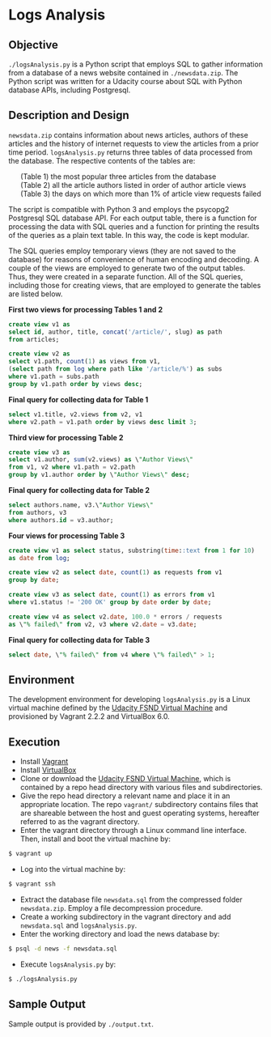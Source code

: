# Logs Analysis

## Objective
`./logsAnalysis.py` is a Python script that employs SQL to gather information from a database of a news website contained in `./newsdata.zip`. The Python script was written for a Udacity course about SQL with Python database APIs, including Postgresql.

## Description and Design
`newsdata.zip` contains information about news articles, authors of these articles and the history of internet requests to view the articles from a prior time period. `logsAnalysis.py` returns three tables of data processed from the database. The respective contents of the tables are:
<ul>
(Table 1) the most popular three articles from the database<br>
(Table 2) all the article authors listed in order of author article views<br>
(Table 3) the days on which more than 1% of article view requests failed
</ul>

The script is compatible with Python 3 and employs the psycopg2 Postgresql SQL database API. For each output table, there is a function for processing the data with SQL queries and a function for printing the results of the queries as a plain text table. In this way, the code is kept modular.

The SQL queries employ temporary views (they are not saved to the database) for reasons of convenience of human encoding and decoding. A couple of the views are employed to generate two of the output tables. Thus, they were created in a separate function. All of the SQL queries, including those for creating views, that are employed to generate the tables are listed below.

**First two views for processing Tables 1 and 2**
```SQL
create view v1 as
select id, author, title, concat('/article/', slug) as path
from articles;
```
```SQL
create view v2 as
select v1.path, count(1) as views from v1,
(select path from log where path like '/article/%') as subs
where v1.path = subs.path
group by v1.path order by views desc;
```

**Final query for collecting data for Table 1**
```SQL
select v1.title, v2.views from v2, v1
where v2.path = v1.path order by views desc limit 3;
```

**Third view for processing Table 2**
```SQL
create view v3 as
select v1.author, sum(v2.views) as \"Author Views\"
from v1, v2 where v1.path = v2.path
group by v1.author order by \"Author Views\" desc;
```

**Final query for collecting data for Table 2**
```SQL
select authors.name, v3.\"Author Views\"
from authors, v3
where authors.id = v3.author;
```

**Four views for processing Table 3**
```SQL
create view v1 as select status, substring(time::text from 1 for 10)
as date from log;
```
```SQL
create view v2 as select date, count(1) as requests from v1
group by date;
```
```SQL
create view v3 as select date, count(1) as errors from v1
where v1.status != '200 OK' group by date order by date;
```
```SQL
create view v4 as select v2.date, 100.0 * errors / requests
as \"% failed\" from v2, v3 where v2.date = v3.date;
```

**Final query for collecting data for Table 3**
```SQL
select date, \"% failed\" from v4 where \"% failed\" > 1;
```

## Environment
The development environment for developing `logsAnalysis.py` is a Linux virtual machine defined by the [Udacity FSND Virtual Machine][1] and provisioned by Vagrant 2.2.2 and VirtualBox 6.0.

## Execution
* Install [Vagrant](https://www.vagrantup.com/)
* Install [VirtualBox](https://www.virtualbox.org/)
* Clone or download the [Udacity FSND Virtual Machine][1], which is contained by a repo head directory with various files and subdirectories.
* Give the repo head directory a relevant name and place it in an appropriate location. The repo `vagrant/` subdirectory contains files that are shareable between the host and guest operating systems, hereafter referred to as the vagrant directory.
* Enter the vagrant directory through a Linux command line interface. Then, install and boot the virtual machine by:
```bash
$ vagrant up
```
* Log into the virtual machine by:
```bash
$ vagrant ssh
```
* Extract the database file `newsdata.sql` from the compressed folder `newsdata.zip`. Employ a file decompression procedure.
* Create a working subdirectory in the vagrant directory and add `newsdata.sql` and `logsAnalysis.py`.
* Enter the working directory and load the news database by:
```bash
$ psql -d news -f newsdata.sql
```
* Execute `logsAnalysis.py` by:
```bash
$ ./logsAnalysis.py
```

## Sample Output
Sample output is provided by `./output.txt`.

[1]: https://github.com/udacity/fullstack-nanodegree-vm
